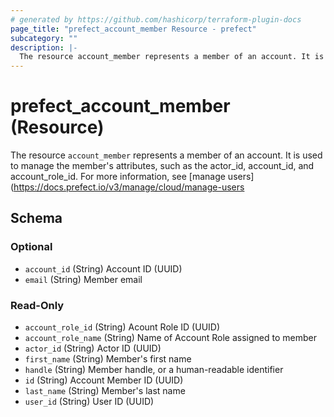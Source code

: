 ```yaml
---
# generated by https://github.com/hashicorp/terraform-plugin-docs
page_title: "prefect_account_member Resource - prefect"
subcategory: ""
description: |-
  The resource account_member represents a member of an account. It is used to manage the member's attributes, such as the actor_id, account_id, and account_role_id. For more information, see [manage users](https://docs.prefect.io/v3/manage/cloud/manage-users
---
```


# prefect_account_member (Resource)

The resource `account_member` represents a member of an account. It is used to manage the member's attributes, such as the actor_id, account_id, and account_role_id. For more information, see [manage users](https://docs.prefect.io/v3/manage/cloud/manage-users



<!-- schema generated by tfplugindocs -->
## Schema

### Optional

- `account_id` (String) Account ID (UUID)
- `email` (String) Member email

### Read-Only

- `account_role_id` (String) Acount Role ID (UUID)
- `account_role_name` (String) Name of Account Role assigned to member
- `actor_id` (String) Actor ID (UUID)
- `first_name` (String) Member's first name
- `handle` (String) Member handle, or a human-readable identifier
- `id` (String) Account Member ID (UUID)
- `last_name` (String) Member's last name
- `user_id` (String) User ID (UUID)
